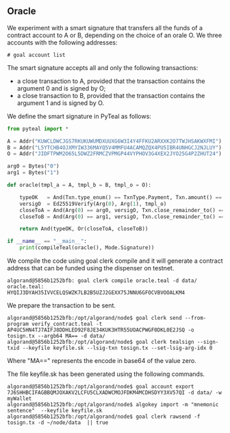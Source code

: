 ## Oracle

We experiment with a smart signature that transfers all the funds of a contract account to A or B, depending on the choice of an orale O.
We three accounts with the following addresses:
```
# goal account list
```
The smart signature accepts all and only the following transactions:
- a close transaction to A, provided that the transaction contains the argument 0 and is signed by O;
- a close transaction to B, provided that the transaction contains the argument 1 and is signed by O.

We define the smart signature in PyTeal as follows:
```python
from pyteal import *

A = Addr("KUWCLDWCJGS7RKUKUWUMDXUUXG6W3I4Y4FFKU2ARXXK2O7TWJHSAKWXFMI")
B = Addr("L5YTCHB4OJXMYIW336MAYQ5V4MMFU4ACAMQZQX4PU5IBR4UNHGCJ2NJLUY")
O = Addr("JIDFTPWM2O65L5DWZ2FRMCZVPMGP44VYPHOV3G4XEX2JYO25G4P2ZHUT24")

arg0 = Bytes("0")
arg1 = Bytes("1")

def oracle(tmpl_a = A, tmpl_b = B, tmpl_o = O):

    typeOK   = And(Txn.type_enum() == TxnType.Payment, Txn.amount() == Int(0))
    versigO  = Ed25519Verify(Arg(0), Arg(1), tmpl_o)
    closeToA = And(Arg(0) == arg0, versigO, Txn.close_remainder_to() == tmpl_a)
    closeToB = And(Arg(0) == arg1, versigO, Txn.close_remainder_to() == tmpl_b)

    return And(typeOK, Or(closeToA, closeToB))

if __name__ == "__main__":
    print(compileTeal(oracle(), Mode.Signature))
```

We compile the code using goal clerk compile and it will generate a contract address that can be funded using the dispenser on testnet.

```
algorand@5856b1252bfb: goal clerk compile oracle.teal -d data/
oracle.teal: HYQIJ3DYAH35IVVCELQSWZK7LB2B5UZJ2GEXX75JNNU6GFOCVBVOOALKM4
```

We prepare the transaction to be sent.

```
algorand@5856b1252bfb:/opt/algorand/node$ goal clerk send --from-program verify_contract.teal -t AP4UC5HN4TJ7AIFJ8DDHLED92F8JE34KUK3HTR55UOACPWGF0DKL0E2JSQ -o tosign.tx --argb64 MA== -d data/
algorand@5856b1252bfb:/opt/algorand/node$ goal clerk tealsign --sign-txid --keyfile keyfile.sk --lsig-txn tosign.tx --set-lsig-arg-idx 0
```

Where "MA==" represents the encode in base64 of the value zero.


The file keyfile.sk has been generated using the following commands.

```
algorand@5856b1252bfb:/opt/algorand/node$ goal account export 7J6SHHBCIFAGBBQMJOXAKV2LCFU5CLXADWCMOJFDKM4MCDHSDYY3XV57QI -d data/ -w myWallet
algorand@5856b1252bfb:/opt/algorand/node$ algokey import -m "mnemonic sentence"  --keyfile keyfile.sk
algorand@5856b1252bfb:/opt/algorand/node$ goal clerk rawsend -f tosign.tx -d ~/node/data  || true
```
